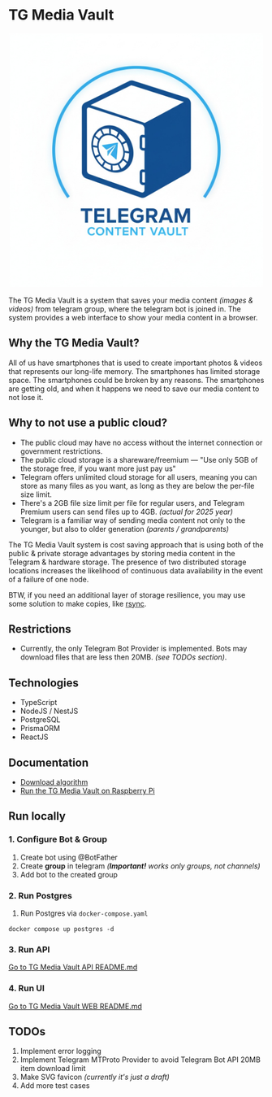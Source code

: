 # TG Media Vault

<div align="center">
  <img src="docs/images/logo.png" width="500"/>
</div>

The TG Media Vault is a system that saves your media content _(images & videos)_ from telegram group, where the telegram bot is joined in.
The system provides a web interface to show your media content in a browser.

## Why the TG Media Vault?

All of us have smartphones that is used to create important photos & videos that represents our long-life memory.
The smartphones has limited storage space. The smartphones could be broken by any reasons. The smartphones are getting old, and when it happens we need to save our media content to not lose it.

## Why to not use a public cloud?

- The public cloud may have no access without the internet connection or government restrictions.
- The public cloud storage is a shareware/freemium — "Use only 5GB of the storage free, if you want more just pay us"
- Telegram offers unlimited cloud storage for all users, meaning you can store as many files as you want, as long as they are below the per-file size limit.
- There's a 2GB file size limit per file for regular users, and Telegram Premium users can send files up to 4GB. _(actual for 2025 year)_
- Telegram is a familiar way of sending media content not only to the younger, but also to older generation _(parents / grandparents)_

The TG Media Vault system is cost saving approach that is using both of the public & private storage advantages by storing media content in the Telegram & hardware storage.
The presence of two distributed storage locations increases the likelihood of continuous data availability in the event of a failure of one node.

BTW, if you need an additional layer of storage resilience, you may use some solution to make copies, like [rsync](https://linux.die.net/man/1/rsync).

## Restrictions

- Currently, the only Telegram Bot Provider is implemented. Bots may download files that are less then 20MB. _(see TODOs section)_.

## Technologies

- TypeScript
- NodeJS / NestJS
- PostgreSQL
- PrismaORM
- ReactJS

## Documentation

- [Download algorithm](./docs/download-algorithm.md)
- [Run the TG Media Vault on Raspberry Pi](./docs/raspberry-installation.md)

## Run locally

### 1. Configure Bot & Group

1. Create bot using @BotFather
2. Create **group** in telegram _(**Important!** works only groups, not channels)_
3. Add bot to the created group

### 2. Run Postgres

1. Run Postgres via `docker-compose.yaml`
```
docker compose up postgres -d
```

### 3. Run API

[Go to TG Media Vault API README.md](./apps/api/README.md)

### 4. Run UI

[Go to TG Media Vault WEB README.md](./apps/api/README.md)

## TODOs

1. Implement error logging
2. Implement Telegram MTProto Provider to avoid Telegram Bot API 20MB item download limit
3. Make SVG favicon _(currently it's just a draft)_
4. Add more test cases
